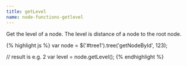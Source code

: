 ```yaml
---
title: getLevel
name: node-functions-getlevel
---
```


Get the level of a node. The level is distance of a node to the root node.

{% highlight js %}
var node = $('#tree1').tree('getNodeById', 123);

// result is e.g. 2
var level = node.getLevel();
{% endhighlight %}
